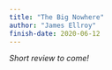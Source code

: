```yaml
---
title: "The Big Nowhere"
author: "James Ellroy"
finish-date: 2020-06-12
---
```


_Short review to come!_

